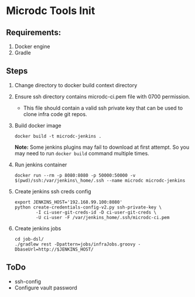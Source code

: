 Microdc Tools Init
==================

## Requirements: 
1. Docker engine
2. Gradle

## Steps
1. Change directory to docker build context directory

2. Ensure ssh directory contains microdc-ci.pem file with 0700 permission. 
    - This file should contain a valid ssh private key that can be used to clone
infra code git repos.

3. Build docker image

    ```
    docker build -t microdc-jenkins .
    ```

	**Note:** Some jenkins plugins may fail to download at first attempt. So
	you may need to run `docker build` command multiple times.

4. Run jenkins container

    ```
    docker run --rm -p 8080:8080 -p 50000:50000 -v $(pwd)/ssh:/var/jenkins\_home/.ssh --name microdc microdc-jenkins
    ```

5. Create jenkins ssh creds config

    ```
    export JENKINS_HOST='192.168.99.100:8080'
    python create-credentials-config-v2.py ssh-private-key \
            -I ci-user-git-creds-id -D ci-user-git-creds \
            -U ci-user -F /var/jenkins_home/.ssh/microdc-ci.pem
    ```

6. Create jenkins jobs

    ```
    cd job-dsl/
    ./gradlew rest -Dpattern=jobs/infraJobs.groovy -DbaseUrl=http://$JENKINS_HOST/
    ```


## ToDo
- ssh-config
- Configure vault password
